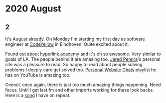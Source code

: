 # 2020 August

## 2

It's August already. On Monday I'm starting my first day as software engineer at [CodeYellow](https://www.codeyellow.nl) in Eindhoven. Quite excited about it.

Found out about [hyperlink.academy](https://hyperlink.academy/) and it's oh so awesome. Very similar to goals of LA. The people behind it are amazing too. [Jared Pereira](https://awarm.space/)'s personal site was a pleasure to read. So happy to read about people solving problems I deeply care get solved too. [Personal Website Chats](https://www.youtube.com/playlist?list=PLEXbN99LY3OCarUeXcxWeZzOelXQvVdAA) playlist he has on YouTube is amazing too.

Overall, once again, there is just too much amazing things happening. Need focus. Until I get last.fm and other imports working for these look backs. Here is a [song](https://open.spotify.com/track/2KjPs5Tm2gammU8qCRcMLJ?si=YcfspKnDRqGZIE5euriDVg) I have on repeat.

